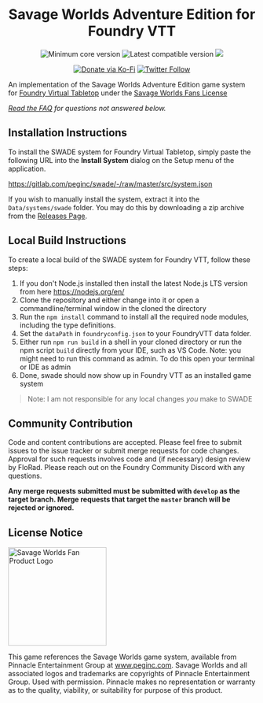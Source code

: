 <div align=center>

# Savage Worlds Adventure Edition for Foundry VTT

<img title="Minimum core version" src="https://img.shields.io/badge/dynamic/json?url=https://gitlab.com/peginc/swade/-/raw/master/src/system.json&label=core&query=minimumCoreVersion&suffix=%2B&style=flat-square&color=important">
<img title="Latest compatible version" src="https://img.shields.io/badge/dynamic/json?url=https://gitlab.com/peginc/swade/-/raw/master/src/system.json&label=compatible&query=compatibleCoreVersion&style=flat-square&color=important">
<img src="https://img.shields.io/badge/dynamic/json?url=https://gitlab.com/peginc/swade/-/raw/master/src/system.json&label=version&query=version&style=flat-square&color=success">

[![Donate via Ko-Fi](https://img.shields.io/badge/support-ko--fi-ff4646?style=flat-square&logo=ko-fi)](https://ko-fi.com/florad)
[![Twitter Follow](https://img.shields.io/badge/follow-%40FloRadical-blue.svg?style=flat-square&logo=twitter)](https://twitter.com/FloRadical)

</div>

An implementation of the Savage Worlds Adventure Edition game system for [Foundry Virtual Tabletop](http://foundryvtt.com) under the [Savage Worlds Fans License](https://www.peginc.com/licensing/)

_[Read the FAQ](/FAQ.md) for questions not answered below._

## Installation Instructions

To install the SWADE system for Foundry Virtual Tabletop, simply paste the following URL into the **Install System**
dialog on the Setup menu of the application.

https://gitlab.com/peginc/swade/-/raw/master/src/system.json

If you wish to manually install the system, extract it into the `Data/systems/swade` folder.
You may do this by downloading a zip archive from the [Releases Page](https://gitlab.com/peginc/swade/-/releases).

## Local Build Instructions

To create a local build of the SWADE system for Foundry VTT, follow these steps:

1. If you don't Node.js installed then install the latest Node.js LTS version from here https://nodejs.org/en/
1. Clone the repository and either change into it or open a commandline/terminal window in the cloned the directory
1. Run the `npm install` command to install all the required node modules, including the type definitions.
1. Set the `dataPath` in `foundryconfig.json` to your FoundryVTT data folder.
1. Either run `npm run build` in a shell in your cloned directory or run the npm script `build` directly from your IDE, such as VS Code. Note: you might need to run this command as admin. To do this open your terminal or IDE as admin
1. Done, swade should now show up in Foundry VTT as an installed game system

> Note: I am not responsible for any local changes _you_ make to SWADE

## Community Contribution

Code and content contributions are accepted. Please feel free to submit issues to the issue tracker or submit merge
requests for code changes. Approval for such requests involves code and (if necessary) design review by FloRad. Please
reach out on the Foundry Community Discord with any questions.

**Any merge requests submitted must be submitted with `develop` as the target branch. Merge requests that target the `master` branch will be rejected or ignored.**

## License Notice

<img src="https://www.peginc.com/wp-content/uploads/2019/01/SW_LOGO_FP_2018.png" alt="Savage Worlds Fan Product Logo" width="200">

This game references the Savage Worlds game system, available from Pinnacle Entertainment Group at www.peginc.com. Savage Worlds and all associated logos and trademarks are copyrights of Pinnacle Entertainment Group. Used with permission. Pinnacle makes no representation or warranty as to the quality, viability, or suitability for purpose of this product.
